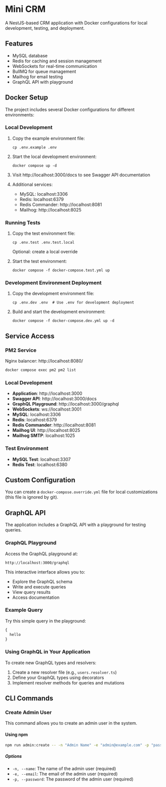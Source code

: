 # Mini CRM

A NestJS-based CRM application with Docker configurations for local development, testing, and deployment.

## Features

- MySQL database
- Redis for caching and session management
- WebSockets for real-time communication
- BullMQ for queue management
- Mailhog for email testing
- GraphQL API with playground

## Docker Setup

The project includes several Docker configurations for different environments:

### Local Development

1. Copy the example environment file:
   ```
   cp .env.example .env
   ```

2. Start the local development environment:
   ```
   docker compose up -d
   ```

3. Visit http://localhost:3000/docs to see Swagger API documentation

4. Additional services:
   - MySQL: localhost:3306
   - Redis: localhost:6379
   - Redis Commander: http://localhost:8081
   - Mailhog: http://localhost:8025

### Running Tests

1. Copy the test environment file:
   ```
   cp .env.test .env.test.local  
   ```
   Optional: create a local override

2. Start the test environment:
   ```
   docker compose -f docker-compose.test.yml up
   ```

### Development Environment Deployment

1. Copy the development environment file:
   ```
   cp .env.dev .env  # Use .env for development deployment
   ```

2. Build and start the development environment:
   ```
   docker compose -f docker-compose.dev.yml up -d
   ```

## Service Access

### PM2 Service

Nginx balancer:
http://localhost:8080/

```bash
docker compose exec pm2 pm2 list
```

### Local Development

- **Application**: http://localhost:3000
- **Swagger API**: http://localhost:3000/docs
- **GraphQL Playground**: http://localhost:3000/graphql
- **WebSockets**: ws://localhost:3001
- **MySQL**: localhost:3306
- **Redis**: localhost:6379
- **Redis Commander**: http://localhost:8081
- **Mailhog UI**: http://localhost:8025
- **Mailhog SMTP**: localhost:1025

### Test Environment

- **MySQL Test**: localhost:3307
- **Redis Test**: localhost:6380

## Custom Configuration

You can create a `docker-compose.override.yml` file for local customizations (this file is ignored by git).

## GraphQL API

The application includes a GraphQL API with a playground for testing queries.

### GraphQL Playground

Access the GraphQL playground at:
```
http://localhost:3000/graphql
```

This interactive interface allows you to:
- Explore the GraphQL schema
- Write and execute queries
- View query results
- Access documentation

### Example Query

Try this simple query in the playground:
```graphql
{
  hello
}
```

### Using GraphQL in Your Application

To create new GraphQL types and resolvers:

1. Create a new resolver file (e.g., `users.resolver.ts`)
2. Define your GraphQL types using decorators
3. Implement resolver methods for queries and mutations

## CLI Commands

### Create Admin User

This command allows you to create an admin user in the system.

#### Using npm

```bash
npm run admin:create -- -n "Admin Name" -e "admin@example.com" -p "password"
```

##### Options

- `-n, --name`: The name of the admin user (required)
- `-e, --email`: The email of the admin user (required)
- `-p, --password`: The password of the admin user (required)
